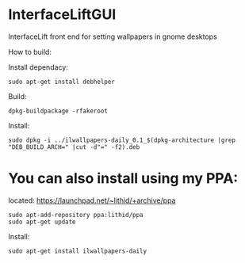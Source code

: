InterfaceLiftGUI
================

InterfaceLift front end for setting wallpapers in gnome desktops

How to build:

Install dependacy:

    sudo apt-get install debhelper
    
Build:

    dpkg-buildpackage -rfakeroot
    
Install:

    sudo dpkg -i ../ilwallpapers-daily_0.1_$(dpkg-architecture |grep "DEB_BUILD_ARCH=" |cut -d"=" -f2).deb
    
    
You can also install using my PPA:
================
located: https://launchpad.net/~lithid/+archive/ppa

    sudo apt-add-repository ppa:lithid/ppa
    sudo apt-get update
    
Install:

    sudo apt-get install ilwallpapers-daily